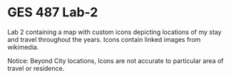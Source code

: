 # GES 487 Lab-2

Lab 2 containing a map with custom icons depicting locations of my stay and travel throughout the years. Icons contain linked images from wikimedia. 

Notice: Beyond City locations, Icons are not accurate to particular area of travel or residence.
